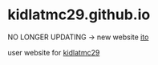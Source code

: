 # kidlatmc29.github.io

NO LONGER UPDATING -> new website [ito](https://isabeltovalles.com/)

user website for [kidlatmc29](https://kidlatmc29.github.io/)
